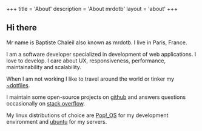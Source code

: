 +++
title = 'About'
description = 'About mrdotb'
layout = 'about'
+++

## Hi there

Mr name is Baptiste Chaleil also known as mrdotb. I live in Paris, France.

I am a software developer specialized in development of web applications. I love to develop. I care about UX, responsiveness, performance, maintainability and scalability.

When I am not working I like to travel around the world or tinker my [~dotfiles](https://github.com/mrdotb/dotfiles).

I maintain some open-source projects on [github](https://github.com/mrdotb/) and answers questions occasionally on [stack overflow](https://stackoverflow.com/users/3343266/mrdotb). 

My linux distributions of choice are [Pop!_OS](https://pop.system76.com/) for my development environment and [ubuntu](https://ubuntu.com/) for my servers.

